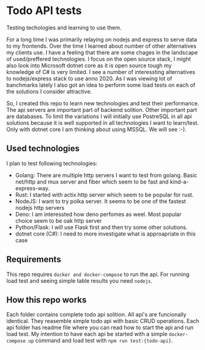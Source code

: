 # Todo API tests

Testing techologies and learning to use them.

For a long time I was primarily  relaying on nodejs and express to serve data to my frontends. Over the time I learned about number of other alternatives my clients use. I have a feeling that there are some chages in the landscape of used/preffered technologies. I focus on the open source stack, I might also look into Microsoft dotnet core as it is open source tough my knowledge of C# is very limited. I see a number of interessting alternatives to nodejs/express stack to use anno 2020. As I was viewing lot of banchmarks lately I also got an idea to perform some load tests on each of the solutions I consider attractive.

So, I created this repo to learn new technologies and test their performance. The api servers are important part of backend solition. Other important part are databases. To limit the variations I will initially use PostreSQL in all api solutions because it is well supported in all technologies I want to learn/test. Only with dotnet core I am thinking about using MSSQL. We will see :-).

## Used technologies

I plan to test following technologies:

- Golang: There are multiple http servers I want to test from golang. Basic net/http and mux server and fiber which seem to be fast and kind-a-express-way.
- Rust: I started with actix http server which seem to be popular for rust.
- NodeJS: I want to try polka server. It seems to be one of the fastest nodejs http servers
- Deno: I am interessted how deno perfomes as weel. Most popular choice seem to be oak http server
- Python/Flask: I will use Flask first and then try some other solutions.
- dotnet core (C#): I need to more investigate what is approapriate in this case

## Requirements

This repo requires `docker and docker-compose` to run the api. For running load test and seeing simple table results you need `nodejs`.

## How this repo works

Each folder contains complete todo api solition. All api's are funcionally identical. They reasemble simple todo api with basic CRUD operations. Each api folder has readme file where you can read how to start the api and run load test. My intention to have each api be started with a simple `docker-compose up` command and load test with `npm run test:{todo-api}`.
